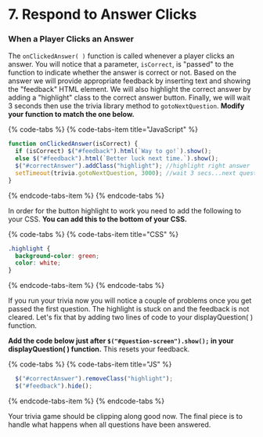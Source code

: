 # 7. Respond to Answer Clicks

### When a Player Clicks an Answer

The `onClickedAnswer( )` function is called whenever a player clicks an answer. You will notice that a parameter, `isCorrect`, is "passed" to the function to indicate whether the answer is correct or not. Based on the answer we will provide appropriate feedback by inserting text and showing the "feedback" HTML element. We will also highlight the correct answer by adding a "highlight" class to the correct answer button. Finally, we will wait 3 seconds then use the trivia library method to `gotoNextQuestion`. **Modify your function to match the one below.**

{% code-tabs %}
{% code-tabs-item title="JavaScript" %}
```javascript
function onClickedAnswer(isCorrect) {
  if (isCorrect) $("#feedback").html(`Way to go!`).show();
  else $("#feedback").html(`Better luck next time.`).show();
  $("#correctAnswer").addClass("highlight"); //highlight right answer
  setTimeout(trivia.gotoNextQuestion, 3000); //wait 3 secs...next question
}

```
{% endcode-tabs-item %}
{% endcode-tabs %}

In order for the button highlight to work you need to add the following to your CSS. **You can add this to the bottom of your CSS.**

{% code-tabs %}
{% code-tabs-item title="CSS" %}
```css
.highlight {
  background-color: green;
  color: white;
}

```
{% endcode-tabs-item %}
{% endcode-tabs %}

If you run your trivia now you will notice a couple of problems once you get passed the first question. The highlight is stuck on and the feedback is not cleared. Let's fix that by adding two lines of code to your displayQuestion\( \) function.

**Add the code below just after `$("#question-screen").show();` in your displayQuestion\( \) function.** This resets your feedback.

{% code-tabs %}
{% code-tabs-item title="JS" %}
```javascript
  $("#correctAnswer").removeClass("highlight");
  $("#feedback").hide();
```
{% endcode-tabs-item %}
{% endcode-tabs %}

Your trivia game should be clipping along good now. The final piece is to handle what happens when all questions have been answered.

